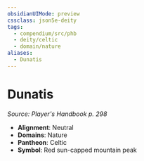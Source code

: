 ```yaml
---
obsidianUIMode: preview
cssclass: json5e-deity
tags:
  - compendium/src/phb
  - deity/celtic
  - domain/nature
aliases:
  - Dunatis
---
```

# Dunatis
*Source: Player's Handbook p. 298* 

- **Alignment**: Neutral
- **Domains**: Nature
- **Pantheon**: Celtic
- **Symbol**: Red sun-capped mountain peak
